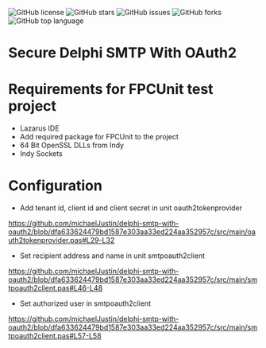 ![GitHub license](https://img.shields.io/github/license/michaelJustin/delphi-smtp-with-oauth2)
![GitHub stars](https://img.shields.io/github/stars/michaelJustin/delphi-smtp-with-oauth2?style=social)
![GitHub issues](https://img.shields.io/github/issues/michaelJustin/delphi-smtp-with-oauth2)
![GitHub forks](https://img.shields.io/github/forks/michaelJustin/delphi-smtp-with-oauth2?style=social)
![GitHub top language](https://img.shields.io/github/languages/top/michaelJustin/delphi-smtp-with-oauth2)

# Secure Delphi SMTP With OAuth2

# Requirements for FPCUnit test project
* Lazarus IDE
* Add required package for FPCUnit to the project
* 64 Bit OpenSSL DLLs from Indy
* Indy Sockets

# Configuration

* Add tenant id, client id and client secret in unit oauth2tokenprovider 

https://github.com/michaelJustin/delphi-smtp-with-oauth2/blob/dfa633624479bd1587e303aa33ed224aa352957c/src/main/oauth2tokenprovider.pas#L29-L32

* Set recipient address and name in unit smtpoauth2client

https://github.com/michaelJustin/delphi-smtp-with-oauth2/blob/dfa633624479bd1587e303aa33ed224aa352957c/src/main/smtpoauth2client.pas#L46-L48

* Set authorized user in smtpoauth2client
 
https://github.com/michaelJustin/delphi-smtp-with-oauth2/blob/dfa633624479bd1587e303aa33ed224aa352957c/src/main/smtpoauth2client.pas#L57-L58
